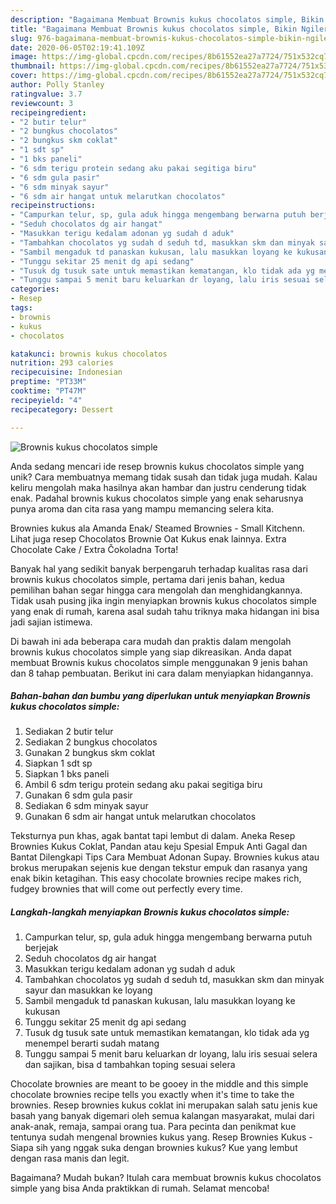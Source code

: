 ```yaml
---
description: "Bagaimana Membuat Brownis kukus chocolatos simple, Bikin Ngiler"
title: "Bagaimana Membuat Brownis kukus chocolatos simple, Bikin Ngiler"
slug: 976-bagaimana-membuat-brownis-kukus-chocolatos-simple-bikin-ngiler
date: 2020-06-05T02:19:41.109Z
image: https://img-global.cpcdn.com/recipes/8b61552ea27a7724/751x532cq70/brownis-kukus-chocolatos-simple-foto-resep-utama.jpg
thumbnail: https://img-global.cpcdn.com/recipes/8b61552ea27a7724/751x532cq70/brownis-kukus-chocolatos-simple-foto-resep-utama.jpg
cover: https://img-global.cpcdn.com/recipes/8b61552ea27a7724/751x532cq70/brownis-kukus-chocolatos-simple-foto-resep-utama.jpg
author: Polly Stanley
ratingvalue: 3.7
reviewcount: 3
recipeingredient:
- "2 butir telur"
- "2 bungkus chocolatos"
- "2 bungkus skm coklat"
- "1 sdt sp"
- "1 bks paneli"
- "6 sdm terigu protein sedang aku pakai segitiga biru"
- "6 sdm gula pasir"
- "6 sdm minyak sayur"
- "6 sdm air hangat untuk melarutkan chocolatos"
recipeinstructions:
- "Campurkan telur, sp, gula aduk hingga mengembang berwarna putuh berjejak"
- "Seduh chocolatos dg air hangat"
- "Masukkan terigu kedalam adonan yg sudah d aduk"
- "Tambahkan chocolatos yg sudah d seduh td, masukkan skm dan minyak sayur dan masukkan ke loyang"
- "Sambil mengaduk td panaskan kukusan, lalu masukkan loyang ke kukusan"
- "Tunggu sekitar 25 menit dg api sedang"
- "Tusuk dg tusuk sate untuk memastikan kematangan, klo tidak ada yg menempel berarti sudah matang"
- "Tunggu sampai 5 menit baru keluarkan dr loyang, lalu iris sesuai selera dan sajikan, bisa d tambahkan toping sesuai selera"
categories:
- Resep
tags:
- brownis
- kukus
- chocolatos

katakunci: brownis kukus chocolatos 
nutrition: 293 calories
recipecuisine: Indonesian
preptime: "PT33M"
cooktime: "PT47M"
recipeyield: "4"
recipecategory: Dessert

---
```



![Brownis kukus chocolatos simple](https://img-global.cpcdn.com/recipes/8b61552ea27a7724/751x532cq70/brownis-kukus-chocolatos-simple-foto-resep-utama.jpg)

Anda sedang mencari ide resep brownis kukus chocolatos simple yang unik? Cara membuatnya memang tidak susah dan tidak juga mudah. Kalau keliru mengolah maka hasilnya akan hambar dan justru cenderung tidak enak. Padahal brownis kukus chocolatos simple yang enak seharusnya punya aroma dan cita rasa yang mampu memancing selera kita.

Brownies kukus ala Amanda Enak/ Steamed Brownies - Small Kitchenn. Lihat juga resep Chocolatos Brownie Oat Kukus enak lainnya. Extra Chocolate Cake / Extra Čokoladna Torta!

Banyak hal yang sedikit banyak berpengaruh terhadap kualitas rasa dari brownis kukus chocolatos simple, pertama dari jenis bahan, kedua pemilihan bahan segar hingga cara mengolah dan menghidangkannya. Tidak usah pusing jika ingin menyiapkan brownis kukus chocolatos simple yang enak di rumah, karena asal sudah tahu triknya maka hidangan ini bisa jadi sajian istimewa.


Di bawah ini ada beberapa cara mudah dan praktis dalam mengolah brownis kukus chocolatos simple yang siap dikreasikan. Anda dapat membuat Brownis kukus chocolatos simple menggunakan 9 jenis bahan dan 8 tahap pembuatan. Berikut ini cara dalam menyiapkan hidangannya.

<!--inarticleads1-->

##### Bahan-bahan dan bumbu yang diperlukan untuk menyiapkan Brownis kukus chocolatos simple:

1. Sediakan 2 butir telur
1. Sediakan 2 bungkus chocolatos
1. Gunakan 2 bungkus skm coklat
1. Siapkan 1 sdt sp
1. Siapkan 1 bks paneli
1. Ambil 6 sdm terigu protein sedang aku pakai segitiga biru
1. Gunakan 6 sdm gula pasir
1. Sediakan 6 sdm minyak sayur
1. Gunakan 6 sdm air hangat untuk melarutkan chocolatos


Teksturnya pun khas, agak bantat tapi lembut di dalam. Aneka Resep Brownies Kukus Coklat, Pandan atau keju Spesial Empuk Anti Gagal dan Bantat Dilengkapi Tips Cara Membuat Adonan Supay. Brownies kukus atau brokus merupakan sejenis kue dengan tekstur empuk dan rasanya yang enak bikin ketagihan. This easy chocolate brownies recipe makes rich, fudgey brownies that will come out perfectly every time. 

<!--inarticleads2-->

##### Langkah-langkah menyiapkan Brownis kukus chocolatos simple:

1. Campurkan telur, sp, gula aduk hingga mengembang berwarna putuh berjejak
1. Seduh chocolatos dg air hangat
1. Masukkan terigu kedalam adonan yg sudah d aduk
1. Tambahkan chocolatos yg sudah d seduh td, masukkan skm dan minyak sayur dan masukkan ke loyang
1. Sambil mengaduk td panaskan kukusan, lalu masukkan loyang ke kukusan
1. Tunggu sekitar 25 menit dg api sedang
1. Tusuk dg tusuk sate untuk memastikan kematangan, klo tidak ada yg menempel berarti sudah matang
1. Tunggu sampai 5 menit baru keluarkan dr loyang, lalu iris sesuai selera dan sajikan, bisa d tambahkan toping sesuai selera


Chocolate brownies are meant to be gooey in the middle and this simple chocolate brownies recipe tells you exactly when it&#39;s time to take the brownies. Resep brownies kukus coklat ini merupakan salah satu jenis kue basah yang banyak digemari oleh semua kalangan masyarakat, mulai dari anak-anak, remaja, sampai orang tua. Para pecinta dan penikmat kue tentunya sudah mengenal brownies kukus yang. Resep Brownies Kukus - Siapa sih yang nggak suka dengan brownies kukus? Kue yang lembut dengan rasa manis dan legit. 

Bagaimana? Mudah bukan? Itulah cara membuat brownis kukus chocolatos simple yang bisa Anda praktikkan di rumah. Selamat mencoba!
